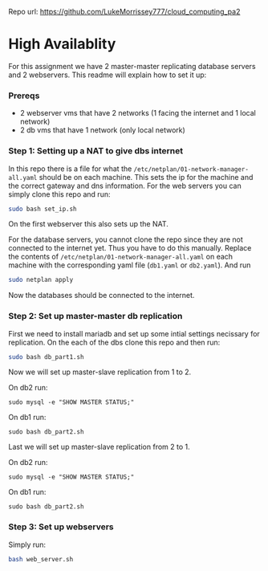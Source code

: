 Repo url: https://github.com/LukeMorrissey777/cloud_computing_pa2

# High Availablity

For this assignment we have 2 master-master replicating database servers and 2 webservers. This readme will explain how to set it up:

### Prereqs
- 2 webserver vms that have 2 networks (1 facing the internet and 1 local network)
- 2 db vms that have 1 network (only local network)

### Step 1: Setting up a NAT to give dbs internet

In this repo there is a file for what the `/etc/netplan/01-network-manager-all.yaml` should be on each machine. This sets the ip for the machine and the correct gateway and dns information. For the web servers you can simply clone this repo and run: 
```bash
sudo bash set_ip.sh
```
On the first webserver this also sets up the NAT.

For the database servers, you cannot clone the repo since they are not connected to the internet yet. Thus you have to do this manually. Replace the contents of `/etc/netplan/01-network-manager-all.yaml` on each machine with the corresponding yaml file (`db1.yaml` or `db2.yaml`). And run
```bash
sudo netplan apply
```

Now the databases should be connected to the internet.

### Step 2: Set up master-master db replication

First we need to install mariadb and set up some intial settings necissary for replication. On the each of the dbs clone this repo and then run:
```bash
sudo bash db_part1.sh
```

Now we will set up master-slave replication from 1 to 2.

On db2 run:
```
sudo mysql -e "SHOW MASTER STATUS;"
```

On db1 run:
```
sudo bash db_part2.sh
```

Last we will set up master-slave replication from 2 to 1.

On db2 run:
```
sudo mysql -e "SHOW MASTER STATUS;"
```

On db1 run:
```
sudo bash db_part2.sh
```

### Step 3: Set up webservers

Simply run:
```bash
bash web_server.sh
```